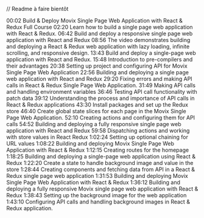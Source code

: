 // Readme à faire bientôt


00:02 Build & Deploy Movix Single Page Web Application with React & Redux Full Course
02:20 Learn how to build a single page web application with React & Redux.
06:42 Build and deploy a responsive single page web application with React and Redux
08:56 The video demonstrates building and deploying a React & Redux web application with lazy loading, infinite scrolling, and responsive design.
13:43 Build and deploy a single-page web application with React and Redux.
15:48 Introduction to pre-compilers and their advantages
20:38 Setting up project and configuring API for Movix Single Page Web Application
22:56 Building and deploying a single page web application with React and Redux
29:20 Fixing errors and making API calls in React & Redux Single Page Web Application.
31:49 Making API calls and handling environment variables
36:46 Testing API call functionality with patch data
39:12 Understanding the process and importance of API calls in React & Redux applications
43:30 Install packages and set up the Redux store
46:40 Create global state slices for each page in the Movix Single Page Web Application.
52:10 Creating actions and configuring them for API calls
54:52 Building and deploying a fully responsive single page web application with React and Redux
59:58 Dispatching actions and working with store values in React Redux
1:02:24 Setting up optional chaining for URL values
1:08:22 Building and deploying Movix Single Page Web Application with React & Redux
1:12:15 Creating routes for the homepage
1:18:25 Building and deploying a single-page web application using React & Redux
1:22:20 Create a state to handle background image and value in the store
1:28:44 Creating components and fetching data from API in a React & Redux single page web application
1:31:53 Building and deploying Movix Single Page Web Application with React & Redux
1:36:12 Building and deploying a fully responsive Movix single page web application with React & Redux
1:38:43 Setting up the background image for the web application
1:43:10 Configuring API calls and handling background images in React & Redux application.

